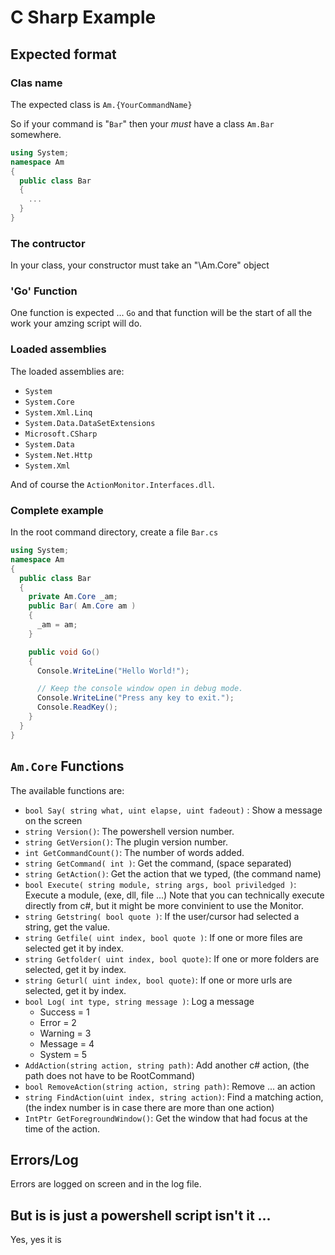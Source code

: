 # C Sharp Example

## Expected format

### Clas name

The expected class is `Am.{YourCommandName}`

So if your command is "`Bar`" then your *must* have a class `Am.Bar` somewhere.

```cs
using System;
namespace Am
{
  public class Bar
  {
    ...
  }
}
```

### The contructor

In your class, your constructor must take an "\Am.Core\" object

### 'Go' Function

One function is expected ... `Go` and that function will be the start of all the work your amzing script will do.

### Loaded assemblies

The loaded assemblies are:

- `System`
- `System.Core`
- `System.Xml.Linq`
- `System.Data.DataSetExtensions`
- `Microsoft.CSharp`
- `System.Data`
- `System.Net.Http`
- `System.Xml`

And of course the `ActionMonitor.Interfaces.dll`.

### Complete example

In the root command directory, create a file `Bar.cs`

```cs
using System;
namespace Am
{
  public class Bar
  {
    private Am.Core _am;
    public Bar( Am.Core am )
    {
      _am = am;
    }

    public void Go()
    {
      Console.WriteLine("Hello World!");

      // Keep the console window open in debug mode.
      Console.WriteLine("Press any key to exit.");
      Console.ReadKey();
    }
  }
}
```

## `Am.Core` Functions

The available functions are:

- `bool Say( string what, uint elapse, uint fadeout)` : Show a message on the screen
- `string Version()`: The powershell version number.
- `string GetVersion()`: The plugin version number.
- `int GetCommandCount()`: The number of words added.
- `string GetCommand( int )`: Get the command, (space separated)
- `string GetAction()`: Get the action that we typed, (the command name)
- `bool Execute( string module, string args, bool priviledged )`: Execute a module, (exe, dll, file ...)
  Note that you can technically execute directly from c#, but it might be more convinient to use the Monitor.
- `string Getstring( bool quote )`: If the user/cursor had selected a string, get the value.
- `string Getfile( uint index, bool quote )`: If one or more files are selected get it by index.
- `string Getfolder( uint index, bool quote)`: If one or more folders are selected, get it by index.
- `string Geturl( uint index, bool quote)`: If one or more urls are selected, get it by index.
- `bool Log( int type, string message )`: Log a message
  - Success = 1
  - Error = 2
  - Warning = 3
  - Message = 4
  - System = 5
- `AddAction(string action, string path)`: Add another c# action, (the path does not have to be RootCommand)
- `bool RemoveAction(string action, string path)`: Remove ... an action
- `string FindAction(uint index, string action)`: Find a matching action, (the index number is in case there are more than one action)
- `IntPtr GetForegroundWindow()`: Get the window that had focus at the time of the action.

## Errors/Log

Errors are logged on screen and in the log file.

## But is is just a powershell script isn't it ...

Yes, yes it is
